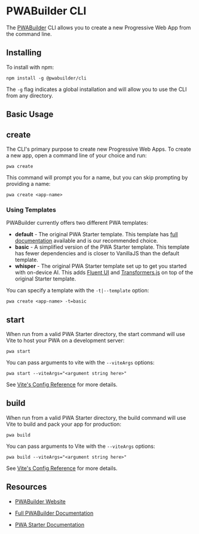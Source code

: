 # PWABuilder CLI

The [PWABuilder](https://www.pwabuilder.com/) CLI allows you to create a new Progressive Web App from the command line.

## Installing

To install with npm:

`npm install -g @pwabuilder/cli`

The `-g` flag indicates a global installation and will allow you to use the CLI from any directory.

## Basic Usage

## create

The CLI's primary purpose to create new Progressive Web Apps. To create a new app, open a command line of your choice and run:

`pwa create`

This command will prompt you for a name, but you can skip prompting by providing a name:

`pwa create <app-name>`

### Using Templates

PWABuilder currently offers two different PWA templates:

* **default** - The original PWA Starter template. This template has [full documentation]() available and is our recommended choice.
* **basic** - A simplified version of the PWA Starter template. This template has fewer dependencies and is closer to VanillaJS than the default template.
* **whisper** - The original PWA Starter template set up to get you started with on-device AI. This adds [Fluent UI](https://learn.microsoft.com/en-us/fluent-ui/web-components/) and [Transformers.js](https://huggingface.co/docs/transformers.js/index) on top of the original Starter template.

You can specify a template with the `-t|--template` option:

`pwa create <app-name> -t=basic`

## start

When run from a valid PWA Starter directory, the start command will use Vite to host your PWA on a development server:

`pwa start`

You can pass arguments to vite with the `--viteArgs` options:

`pwa start --viteArgs="<argument string here>"`

See [Vite's Config Reference](https://vitejs.dev/config/) for more details.

## build

When run from a valid PWA Starter directory, the build command will use Vite to build and pack your app for production:

`pwa build`

You can pass arguments to Vite with the `--viteArgs` options:

`pwa build --viteArgs="<argument string here>"`

See [Vite's Config Reference](https://vitejs.dev/config/) for more details.

## Resources

* [PWABuilder Website](https://www.pwabuilder.com/)

* [Full PWABuilder Documentation](https://docs.pwabuilder.com/#/)

* [PWA Starter Documentation](https://docs.pwabuilder.com/#/starter/quick-start)